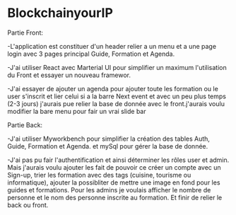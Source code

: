 # BlockchainyourIP

Partie Front: 

-L'application est constituer d'un header relier a un menu et a une page login avec 3 pages principal Guide, Formation et Agenda.

-J'ai utiliser React avec Marterial UI pour simplifier un maximum l'utilisation du Front et essayer un nouveau framewor.

-J'ai essayer de ajouter un agenda pour ajouter toute les formation ou le user s'inscrit et lier celui si a la barre Next event et avec un peu plus temps (2-3 jours) j'aurais pue relier la base de donnée avec le front.j'aurais voulu modifier la bare menu pour fair un vrai slide bar


Partie Back: 

-J'ai utiliser Myworkbench pour simplifier la création des tables Auth, Guide, Formation et Agenda. et mySql pour gérer la base de donnée.

-J'ai pas pu fair l'authentification et ainsi déterminer les rôles user et admin. Mais j'aurais voulu ajouter les fait de pouvoir ce créer un compte avec un Sign-up, trier les formation avec des tags (cuisine, tourisme ou informatique), ajouter la possibliter de mettre une image en fond pour les guides et formations. Pour les admins je voulais afficher le nombre de personne et le nom des personne inscrite au formation. Et finir de relier le back ou front.



